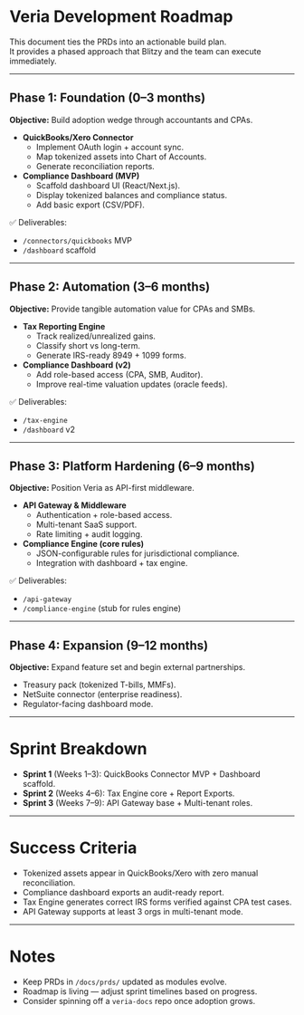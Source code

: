 # Veria Development Roadmap

This document ties the PRDs into an actionable build plan.  
It provides a phased approach that Blitzy and the team can execute immediately.

---

## Phase 1: Foundation (0–3 months)
**Objective:** Build adoption wedge through accountants and CPAs.  

- **QuickBooks/Xero Connector**  
  - Implement OAuth login + account sync.  
  - Map tokenized assets into Chart of Accounts.  
  - Generate reconciliation reports.  
- **Compliance Dashboard (MVP)**  
  - Scaffold dashboard UI (React/Next.js).  
  - Display tokenized balances and compliance status.  
  - Add basic export (CSV/PDF).  

✅ Deliverables:  
- `/connectors/quickbooks` MVP  
- `/dashboard` scaffold  

---

## Phase 2: Automation (3–6 months)
**Objective:** Provide tangible automation value for CPAs and SMBs.  

- **Tax Reporting Engine**  
  - Track realized/unrealized gains.  
  - Classify short vs long-term.  
  - Generate IRS-ready 8949 + 1099 forms.  
- **Compliance Dashboard (v2)**  
  - Add role-based access (CPA, SMB, Auditor).  
  - Improve real-time valuation updates (oracle feeds).  

✅ Deliverables:  
- `/tax-engine`  
- `/dashboard` v2  

---

## Phase 3: Platform Hardening (6–9 months)
**Objective:** Position Veria as API-first middleware.  

- **API Gateway & Middleware**  
  - Authentication + role-based access.  
  - Multi-tenant SaaS support.  
  - Rate limiting + audit logging.  
- **Compliance Engine (core rules)**  
  - JSON-configurable rules for jurisdictional compliance.  
  - Integration with dashboard + tax engine.  

✅ Deliverables:  
- `/api-gateway`  
- `/compliance-engine` (stub for rules engine)  

---

## Phase 4: Expansion (9–12 months)
**Objective:** Expand feature set and begin external partnerships.  

- Treasury pack (tokenized T-bills, MMFs).  
- NetSuite connector (enterprise readiness).  
- Regulator-facing dashboard mode.  

---

# Sprint Breakdown
- **Sprint 1** (Weeks 1–3): QuickBooks Connector MVP + Dashboard scaffold.  
- **Sprint 2** (Weeks 4–6): Tax Engine core + Report Exports.  
- **Sprint 3** (Weeks 7–9): API Gateway base + Multi-tenant roles.  

---

# Success Criteria
- Tokenized assets appear in QuickBooks/Xero with zero manual reconciliation.  
- Compliance dashboard exports an audit-ready report.  
- Tax Engine generates correct IRS forms verified against CPA test cases.  
- API Gateway supports at least 3 orgs in multi-tenant mode.  

---

# Notes
- Keep PRDs in `/docs/prds/` updated as modules evolve.  
- Roadmap is living — adjust sprint timelines based on progress.  
- Consider spinning off a `veria-docs` repo once adoption grows.
